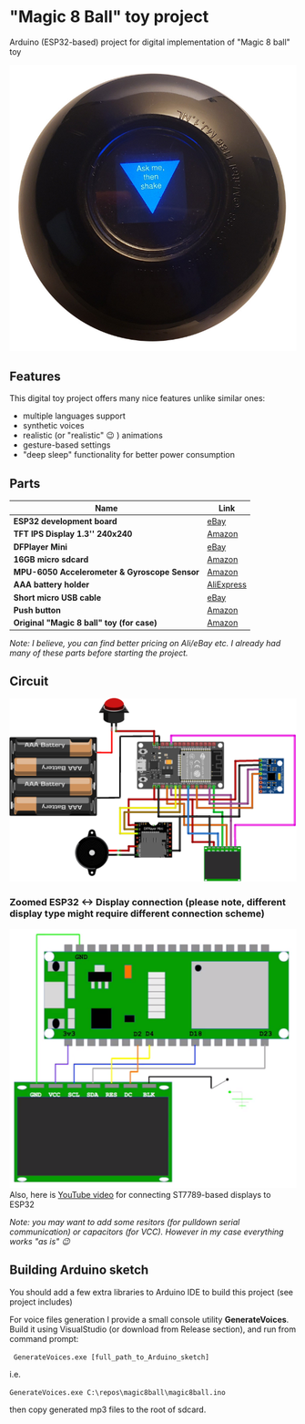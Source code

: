 # "Magic 8 Ball" toy project
Arduino (ESP32-based) project for digital implementation of "Magic 8 ball" toy

![Ball](/images/ball.jpg)

## Features
This digital toy project offers many nice features unlike similar ones:
* multiple languages support
* synthetic voices
* realistic (or "realistic" :wink: ) animations
* gesture-based settings
* "deep sleep" functionality for better power consumption

## Parts
Name | Link
------------ | -------------
**ESP32 development board** | [eBay](https://www.ebay.com/itm/Wireless-module-NodeMcu-v3-v2-ESP8266-D1MINI-Lua-WIFI-development-board-Rs4/283956013684?ssPageName=STRK%3AMEBIDX%3AIT)
**TFT IPS Display 1.3'' 240x240** | [Amazon](https://www.amazon.com/gp/product/B088CQ4GPT/)
**DFPlayer Mini**| [eBay](https://www.ebay.com/itm/Useful-Mini-Mp3-Player-Module-DFPlayer-Micro-SD-TF-U-disk-for-Arduino-US/152513919098)
**16GB micro sdcard**| [Amazon](https://www.amazon.com/PNY-Performance-microSD-Memory-P-SDU16G4X5-MP/dp/B083VMR3PL/)
**MPU-6050 Accelerometer & Gyroscope Sensor** | [Amazon](https://www.amazon.com/Ximimark-MPU-6050-Accelerometer-Gyroscope-Converter/dp/B07M98PKT4)
**AAA battery holder** | [AliExpress](https://www.aliexpress.com/item/32719302709.html?spm=a2g0s.9042311.0.0.27424c4dsAHXA0)
**Short micro USB cable** | [eBay](https://www.ebay.com/itm/1M-Micro-USB-Extension-Charging-Data-Cable-Charger-Type-A-Male-To-Female/302277483939)
**Push button** | [Amazon](https://www.amazon.com/OFNMY-Self-Locking-Latching-Button-Switch/dp/B07NX7S9VV/)
**Original "Magic 8 ball" toy (for case)** | [Amazon](https://www.amazon.com/Mattel-Games-Magic-Ball-Retro/dp/B0149MC426/)

_Note: I believe, you can find better pricing on Ali/eBay etc. I already had many of these parts before starting the project._

## Circuit
![Circuit](/images/Magic8Ball_bb.png)
### Zoomed ESP32 <-> Display connection (please note, different display type might require different connection scheme)
![Display](/images/ESP32_disp.png)
Also, here is [YouTube video](https://www.youtube.com/watch?v=HoZhgNcJjNA) for connecting ST7789-based displays to ESP32

_Note: you may want to add some resitors (for pulldown serial communication) or capacitors (for VCC). However in my case everything works "as is" :wink:_

## Building Arduino sketch
You should add a few extra libraries to Arduino IDE to build this project (see project includes)

For voice files generation I provide a small console utility **GenerateVoices**. Build it using VisualStudio (or download from Release section), and run from command prompt:

`
GenerateVoices.exe [full_path_to_Arduino_sketch]`

i.e.

`GenerateVoices.exe C:\repos\magic8ball\magic8ball.ino
`

then copy generated mp3 files to the root of sdcard.
